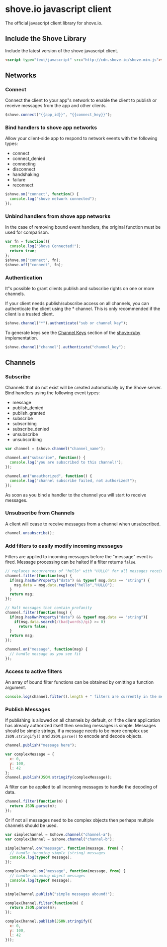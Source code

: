 # shove.io javascript client

The official javascript client library for shove.io.

## Include the Shove Library

Include the latest version of the shove javascript client.

```html
<script type="text/javascript" src="http://cdn.shove.io/shove.min.js"></script>
```

## <a name="shove_networks" ></a>Networks

### <a name="shove_connect" ></a>Connect

Connect the client to your app"s network to enable the client to publish or receive messages from the app and other clients.

```javascript
$shove.connect("{{app_id}}", "{{connect_key}}");
```

### <a name="shove_events" ></a>Bind handlers to shove app networks

Allow your client-side app to respond to network events with the following types:

+ connect
+ connect_denied
+ connecting
+ disconnect
+ handshaking
+ failure
+ reconnect

```javascript
$shove.on("connect", function() {
  console.log("shove network connected");
});
```

### <a name="shove_on_off" ></a>Unbind handlers from shove app networks

In the case of removing bound event handlers, the original function must be used for comparison.

```javascript
var fn = function(){
  console.log("Shove Connected!");
  return true;
};
$shove.on("connect", fn);
$shove.off("connect", fn);
```

### <a name="shove_authorize" ></a>Authentication

It"s possible to grant clients publish and subscribe rights on one or more channels.

If your client needs publish/subscribe access on all channels, you can authenticate the client using
the * channel.  This is only recommended if the client is a trusted client.

```javascript
$shove.channel("*").authenticate("sub or channel key");
```

To generate keys see the [Channel Keys](https://github.com/shove/shove-ruby#channel_keys "Shove-Ruby:Channel Keys") section of the [shove-ruby](https://github.com/shove/shove-ruby "Shove-Ruby") implementation.

```javascript
$shove.channel("channel").authenticate("channel_key");
```

## <a name="channels" ></a>Channels
### <a name="channel_subscribe" ></a>Subscribe

Channels that do not exist will be created automatically by the Shove server.  Bind handlers using the following event types:

+ message
+ publish_denied
+ publish_granted
+ subscribe
+ subscribing
+ subscribe_denied
+ unsubscribe
+ unsubscribing

```javascript
var channel = $shove.channel("channel_name");

channel.on("subscribe", function() {
  console.log("you are subscribed to this channel!");
});

channel.on("unauthorized", function() {
  console.log("channel subscribe failed, not authorized!");
});
```

As soon as you bind a handler to the channel you will start to receive messages.

### <a name="channel_unsubscribe" ></a>Unsubscribe from Channels

A client will cease to receive messages from a channel when unsubscribed.

```javascript
channel.unsubscribe();
```

### <a name="channel_filters" ></a>Add filters to easily modify incoming messages

Filters are applied to incoming messages before the "message" event is fired.  Message processing can be halted if a filter returns `false`.

```javascript
// replaces occurrences of "hello" with "HULLO" for all messages received
channel.filter(function(msg) {
  if(msg.hasOwnProperty("data") && typeof msg.data == "string") {
    msg.data = msg.data.replace("hello","HULLO");
  }
  return msg;
});

// Halt messages that contain profanity
channel.filter(function(msg) {
  if(msg.hasOwnProperty("data") && typeof msg.data == "string"){
    if(msg.data.search(/(bad|words)/gi) >= 0)
      return false;
  }
  return msg;
});

channel.on("message", function(msg) {
  // handle message as you see fit
});
```

### Access to active filters

An array of bound filter functions can be obtained by omitting a function argument.

```javascript
console.log(channel.filter().length + " filters are currently in the message pipeline.");
```

### <a name="channel_publish" ></a>Publish Messages

If publishing is allowed on all channels by default, or if the client application has already authorized itself then sending messages is simple.  Messages should be simple strings, if a message needs to be more complex use `JSON.stringify()` and `JSON.parse()` to encode and decode objects.

```javascript
channel.publish("message here");

var complexMessage = {
  x: 0,
  y: 100,
  l: 42
};
channel.publish(JSON.stringify(complexMessage));
```

A filter can be applied to all incoming messages to handle the decoding of data.

```javascript
channel.filter(function(m) {
  return JSON.parse(m);
});
```

Or if not all messages need to be complex objects then perhaps multiple channels should be used.

```javascript
var simpleChannel = $shove.channel("channel-a");
var complexChannel = $shove.channel("channel-b");

simpleChannel.on("message", function(message, from) { 
  // handle incoming simple (string) messages
  console.log(typeof message);
});

complexChannel.on("message", function(message, from) {
  // handle incoming object messages
  console.log(typeof message);
})

simpleChannel.publish("simple messages abound!");

complexChannel.filter(function(m) {
  return JSON.parse(m);
});

complexChannel.publish(JSON.stringify({
  x: 0,
  y: 100,
  l: 42
}));
```
